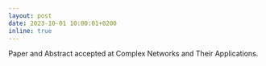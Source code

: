 ```yaml
---
layout: post
date: 2023-10-01 10:00:01+0200
inline: true
---
```


Paper and Abstract accepted at Complex Networks and Their Applications.
